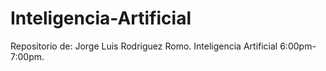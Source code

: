 # Inteligencia-Artificial
Repositorio de: Jorge Luis Rodriguez Romo.
Inteligencia Artificial 6:00pm-7:00pm.
